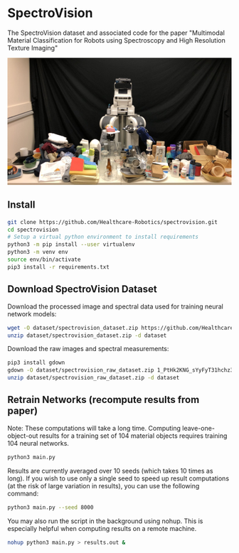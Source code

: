 # SpectroVision
The SpectroVision dataset and associated code for the paper "Multimodal Material Classification for Robots using Spectroscopy and High Resolution Texture Imaging"

![SpectroVision](images/spectrovision.jpg "SpectroVision")

## Install
```bash
git clone https://github.com/Healthcare-Robotics/spectrovision.git
cd spectrovision
# Setup a virtual python environment to install requirements
python3 -m pip install --user virtualenv
python3 -m venv env
source env/bin/activate
pip3 install -r requirements.txt
```

## Download SpectroVision Dataset
Download the processed image and spectral data used for training neural network models:
```bash
wget -O dataset/spectrovision_dataset.zip https://github.com/Healthcare-Robotics/spectrovision/releases/download/v1.0/spectrovision_dataset.zip
unzip dataset/spectrovision_dataset.zip -d dataset
```
Download the raw images and spectral measurements:
```bash
pip3 install gdown
gdown -O dataset/spectrovision_raw_dataset.zip 1_PtHk2KNG_sYyFyT31hchz3R2ZO6tNwr
unzip dataset/spectrovision_raw_dataset.zip -d dataset
```

## Retrain Networks (recompute results from paper)
Note: These computations will take a long time. Computing leave-one-object-out results for a training set of 104 material objects requires training 104 neural networks.
```bash
python3 main.py
```
Results are currently averaged over 10 seeds (which takes 10 times as long). If you wish to use only a single seed to speed up result computations (at the risk of large variation in results), you can use the following command:
```bash
python3 main.py --seed 8000
```
You may also run the script in the background using nohup. This is especially helpful when computing results on a remote machine.
```bash
nohup python3 main.py > results.out &
```

